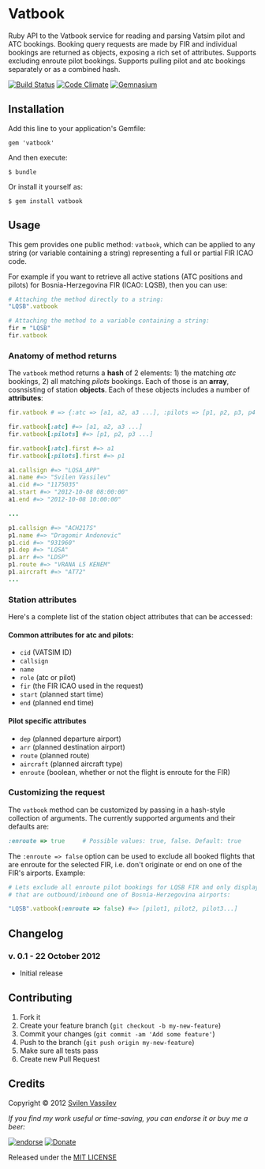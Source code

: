 # Vatbook

Ruby API to the Vatbook service for reading and parsing Vatsim pilot and ATC bookings.
Booking query requests are made by FIR and individual bookings are returned as
objects, exposing a rich set of attributes. Supports excluding enroute pilot bookings.
Supports pulling pilot and atc bookings separately or as a combined hash.

[![Build Status](https://secure.travis-ci.org/tarakanbg/vatbook.png?branch=master)](http://travis-ci.org/tarakanbg/vatbook)
[![Code Climate](https://codeclimate.com/badge.png)](https://codeclimate.com/github/tarakanbg/vatbook)
[![Gemnasium](https://gemnasium.com/tarakanbg/vatbook.png?travis)](https://gemnasium.com/tarakanbg/vatbook)


## Installation

Add this line to your application's Gemfile:

    gem 'vatbook'

And then execute:

    $ bundle

Or install it yourself as:

    $ gem install vatbook

## Usage

This gem provides one public method: `vatbook`, which can be applied to
any string (or variable containing a string) representing a full or partial FIR
ICAO code.

For example if you want to retrieve all active stations (ATC positions and pilots)
for Bosnia-Herzegovina FIR (ICAO: LQSB), then you can use:

```ruby
# Attaching the method directly to a string:
"LQSB".vatbook

# Attaching the method to a variable containing a string:
fir = "LQSB"
fir.vatbook
```

### Anatomy of method returns

The `vatbook` method returns a **hash** of 2 elements: 1) the matching *atc*
bookings, 2) all matching *pilots* bookings. Each of those is an **array**, cosnsisting of
station **objects**. Each of these objects includes a number of **attributes**:

```ruby
fir.vatbook # => {:atc => [a1, a2, a3 ...], :pilots => [p1, p2, p3, p4 ...]}

fir.vatbook[:atc] #=> [a1, a2, a3 ...]
fir.vatbook[:pilots] #=> [p1, p2, p3 ...]

fir.vatbook[:atc].first #=> a1
fir.vatbook[:pilots].first #=> p1

a1.callsign #=> "LQSA_APP"
a1.name #=> "Svilen Vassilev"
a1.cid #=> "1175035"
a1.start #=> "2012-10-08 08:00:00"
a1.end #=> "2012-10-08 10:00:00"

...

p1.callsign #=> "ACH217S"
p1.name #=> "Dragomir Andonovic"
p1.cid #=> "931960"
p1.dep #=> "LQSA"
p1.arr #=> "LDSP"
p1.route #=> "VRANA L5 KENEM"
p1.aircraft #=> "AT72"
...
```

### Station attributes

Here's a complete list of the station object attributes that can be accessed:

#### Common attributes for atc and pilots:

* `cid` (VATSIM ID)
* `callsign`
* `name`
* `role` (atc or pilot)
* `fir` (the FIR ICAO used in the request)
* `start` (planned start time)
* `end` (planned end time)

#### Pilot specific attributes

* `dep` (planned departure airport)
* `arr` (planned destination airport)
* `route` (planned route)
* `aircraft` (planned aircraft type)
* `enroute` (boolean, whether or not the flight is enroute for the FIR)

### Customizing the request

The `vatbook` method can be customized by passing in a hash-style collection
of arguments. The currently supported arguments and their defaults are:

```ruby
:enroute => true     # Possible values: true, false. Default: true
```
The `:enroute => false` option can be used to exclude all booked flights that
are enroute for the selected FIR, i.e. don't originate or end on one of the FIR's
airports. Example:

```ruby
# Lets exclude all enroute pilot bookings for LQSB FIR and only display bookings
# that are outbound/inbound one of Bosnia-Herzegovina airports:

"LQSB".vatbook(:enroute => false) #=> [pilot1, pilot2, pilot3...]
```

## Changelog

### v. 0.1 - 22 October 2012

* Initial release

## Contributing

1. Fork it
2. Create your feature branch (`git checkout -b my-new-feature`)
3. Commit your changes (`git commit -am 'Add some feature'`)
4. Push to the branch (`git push origin my-new-feature`)
5. Make sure all tests pass
6. Create new Pull Request

## Credits

Copyright © 2012 [Svilen Vassilev](http://about.me/svilen)

*If you find my work useful or time-saving, you can endorse it or buy me a beer:*

[![endorse](http://api.coderwall.com/svilenv/endorse.png)](http://coderwall.com/svilenv)
[![Donate](https://www.paypalobjects.com/en_US/i/btn/btn_donate_SM.gif)](https://www.paypal.com/cgi-bin/webscr?cmd=_s-xclick&hosted_button_id=5FR7AQA4PLD8A)

Released under the [MIT LICENSE](https://github.com/tarakanbg/vatbook/blob/master/LICENSE.txt)
